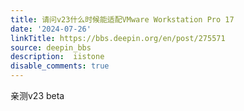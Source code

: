 ```yaml
---
title: 请问v23什么时候能适配VMware Workstation Pro 17
date: '2024-07-26'
linkTitle: https://bbs.deepin.org/en/post/275571
source: deepin_bbs
description:  iistone 
disable_comments: true
---
```

亲测v23 beta
